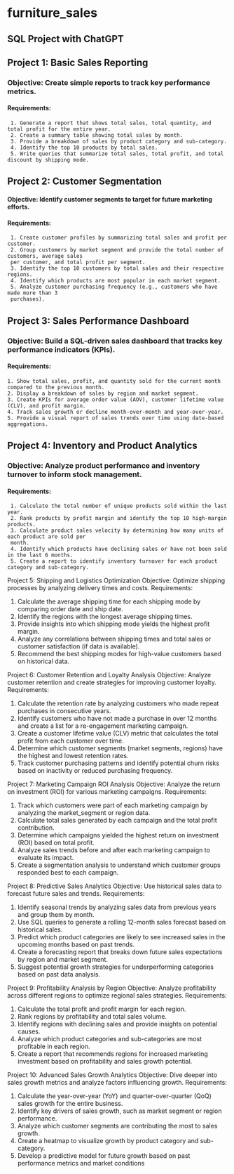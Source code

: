 # furniture_sales
## SQL Project with ChatGPT

## Project 1: Basic Sales Reporting
 ### Objective: Create simple reports to track key performance metrics.
#### Requirements:
```
 1. Generate a report that shows total sales, total quantity, and total profit for the entire year.
 2. Create a summary table showing total sales by month.
 3. Provide a breakdown of sales by product category and sub-category.
 4. Identify the top 10 products by total sales.
 5. Write queries that summarize total sales, total profit, and total discount by shipping mode.
```
## Project 2: Customer Segmentation
#### Objective: Identify customer segments to target for future marketing efforts.
#### Requirements:
```
 1. Create customer profiles by summarizing total sales and profit per customer.
 2. Group customers by market segment and provide the total number of customers, average sales
 per customer, and total profit per segment.
 3. Identify the top 10 customers by total sales and their respective regions.
 4. Identify which products are most popular in each market segment.
 5. Analyze customer purchasing frequency (e.g., customers who have made more than 3
 purchases).
```
##  Project 3: Sales Performance Dashboard
### Objective: Build a SQL-driven sales dashboard that tracks key performance indicators (KPIs).
#### Requirements:
 ```
 1. Show total sales, profit, and quantity sold for the current month compared to the previous month.
 2. Display a breakdown of sales by region and market segment.
 3. Create KPIs for average order value (AOV), customer lifetime value (CLV), and profit margin.
 4. Track sales growth or decline month-over-month and year-over-year.
 5. Provide a visual report of sales trends over time using date-based aggregations.
```
 ## Project 4: Inventory and Product Analytics
### Objective: Analyze product performance and inventory turnover to inform stock management.
#### Requirements:
```
 1. Calculate the total number of unique products sold within the last year.
 2. Rank products by profit margin and identify the top 10 high-margin products.
 3. Calculate product sales velocity by determining how many units of each product are sold per
 month.
 4. Identify which products have declining sales or have not been sold in the last 6 months.
 5. Create a report to identify inventory turnover for each product category and sub-category.
```
 Project 5: Shipping and Logistics Optimization
 Objective: Optimize shipping processes by analyzing delivery times and costs.
 Requirements:
 1. Calculate the average shipping time for each shipping mode by comparing order date and ship
 date.
 2. Identify the regions with the longest average shipping times.
 3. Provide insights into which shipping mode yields the highest profit margin.
 4. Analyze any correlations between shipping times and total sales or customer satisfaction (if data
 is available).
 5. Recommend the best shipping modes for high-value customers based on historical data.

Project 6: Customer Retention and Loyalty Analysis
 Objective: Analyze customer retention and create strategies for improving customer loyalty.
 Requirements:
 1. Calculate the retention rate by analyzing customers who made repeat purchases in consecutive
 years.
 2. Identify customers who have not made a purchase in over 12 months and create a list for a
 re-engagement marketing campaign.
 3. Create a customer lifetime value (CLV) metric that calculates the total profit from each customer
 over time.
 4. Determine which customer segments (market segments, regions) have the highest and lowest
 retention rates.
 5. Track customer purchasing patterns and identify potential churn risks based on inactivity or
 reduced purchasing frequency.

 Project 7: Marketing Campaign ROI Analysis
 Objective: Analyze the return on investment (ROI) for various marketing campaigns.
 Requirements:
 1. Track which customers were part of each marketing campaign by analyzing the market_segment
 or region data.
 2. Calculate total sales generated by each campaign and the total profit contribution.
 3. Determine which campaigns yielded the highest return on investment (ROI) based on total profit.
 4. Analyze sales trends before and after each marketing campaign to evaluate its impact.
 5. Create a segmentation analysis to understand which customer groups responded best to each
 campaign.

 Project 8: Predictive Sales Analytics
Objective: Use historical sales data to forecast future sales and trends.
 Requirements:
 1. Identify seasonal trends by analyzing sales data from previous years and group them by month.
 2. Use SQL queries to generate a rolling 12-month sales forecast based on historical sales.
 3. Predict which product categories are likely to see increased sales in the upcoming months based
 on past trends.
 4. Create a forecasting report that breaks down future sales expectations by region and market
 segment.
 5. Suggest potential growth strategies for underperforming categories based on past data analysis.
    
 Project 9: Profitability Analysis by Region
 Objective: Analyze profitability across different regions to optimize regional sales strategies.
 Requirements:
 1. Calculate the total profit and profit margin for each region.
 2. Rank regions by profitability and total sales volume.
 3. Identify regions with declining sales and provide insights on potential causes.
 4. Analyze which product categories and sub-categories are most profitable in each region.
 5. Create a report that recommends regions for increased marketing investment based on
 profitability and sales growth potential.
 
 Project 10: Advanced Sales Growth Analytics
 Objective: Dive deeper into sales growth metrics and analyze factors influencing growth.
 Requirements:
 1. Calculate the year-over-year (YoY) and quarter-over-quarter (QoQ) sales growth for the entire
 business.
 2. Identify key drivers of sales growth, such as market segment or region performance.
3. Analyze which customer segments are contributing the most to sales growth.
 4. Create a heatmap to visualize growth by product category and sub-category.
 5. Develop a predictive model for future growth based on past performance metrics and market
 conditions
```
